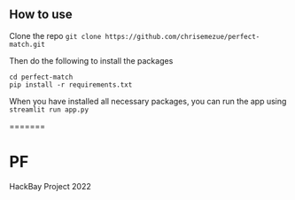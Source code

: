 
## How to use

Clone the repo
`git clone https://github.com/chrisemezue/perfect-match.git`

Then do the following to install the packages
```
cd perfect-match
pip install -r requirements.txt
```

When you have installed all necessary packages, you can run the app using
`streamlit run app.py`


=======
# PF
HackBay Project 2022

